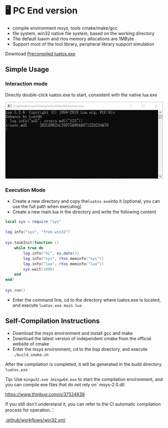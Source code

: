 # 🖥️ PC End version

* compile environment msys, tools cmake/make/gcc
* file system, win32 native file system, based on the working directory
* The default luavm and rtos memory allocations are 1MByte
* Support most of the tool library, peripheral library support simulation

Download [Precompiled luatos.exe](https://nightly.link/openLuat/LuatOS/workflows/win32/master)

## Simple Usage

### Interaction mode

Directly double-click luatos.exe to start, consistent with the native lua.exe

![](win32_console.png)

### Execution Mode

* Create a new directory and copy the` luatos.exe `into it (optional, you can use the full path when executing)
* Create a new main.lua in the directory and write the following content

```lua
local sys = require "sys"

log.info("sys", "from win32")

sys.taskInit(function ()
    while true do
        log.info("hi", os.date())
        log.info("sys", rtos.meminfo("sys"))
        log.info("lua", rtos.meminfo("lua"))
        sys.wait(1000)
    end
end)

sys.run()
```

* Enter the command line, cd to the directory where luatos.exe is located, and execute `luatos.exe main.lua`

## Self-Compilation Instructions

* Download the msys environment and install gcc and make
* Download the latest version of independent cmake from the official website of cmake
* Enter the msys environment, cd to the bsp directory, and execute `./build_cmake.sh`

After the compilation is completed, it will be generated in the build directory. `luatos.exe`

Tip: Use `mingw32.exe `/`mingw64.exe` to start the compilation environment, and you can compile exe files that do not rely on` msys-2.0.dll

https://www.thinbug.com/q/37524839

If you still don't understand it, you can refer to the CI automatic compilation process for operation.：

[.github/workflows/win32.yml](https://gitee.com/openLuat/LuatOS/blob/master/.github/workflows/win32.yml#L19)
